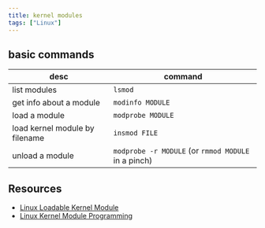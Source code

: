 ```yaml
---
title: kernel modules
tags: ["Linux"]
---
```


## basic commands

desc                           | command
---                            | ---
list modules                   | `lsmod`
get info about a module        | `modinfo MODULE`
load a module                  | `modprobe MODULE`
load kernel module by filename | `insmod FILE`
unload a module                | `modprobe -r MODULE` (or `rmmod MODULE` in a pinch)

## Resources

* [Linux Loadable Kernel Module](http://www.tldp.org/HOWTO/Module-HOWTO/)
* [Linux Kernel Module Programming](http://www.tldp.org/LDP/lkmpg/2.6/html/)
